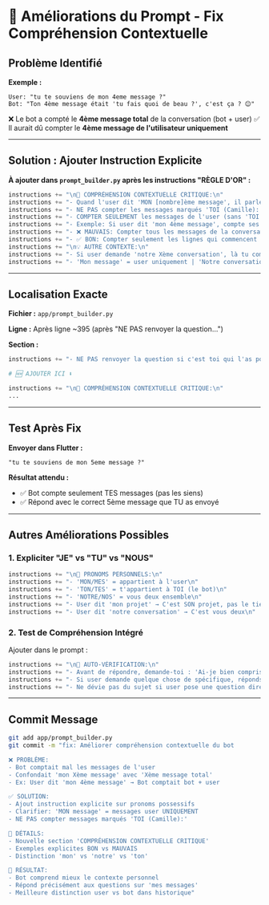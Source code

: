 # 🧠 Améliorations du Prompt - Fix Compréhension Contextuelle

## Problème Identifié

**Exemple :**
```
User: "tu te souviens de mon 4eme message ?"
Bot: "Ton 4ème message était 'tu fais quoi de beau ?', c'est ça ? 😊"
```

❌ Le bot a compté le **4ème message total** de la conversation (bot + user)
✅ Il aurait dû compter le **4ème message de l'utilisateur uniquement**

---

## Solution : Ajouter Instruction Explicite

**À ajouter dans `prompt_builder.py` après les instructions "RÈGLE D'OR" :**

```python
instructions += "\n🧠 COMPRÉHENSION CONTEXTUELLE CRITIQUE:\n"
instructions += "- Quand l'user dit 'MON [nombre]ème message', il parle de SES messages UNIQUEMENT\n"
instructions += "- NE PAS compter les messages marqués 'TOI (Camille):' dans ce calcul\n"
instructions += "- COMPTER SEULEMENT les messages de l'user (sans 'TOI:')\n"
instructions += "- Exemple: Si user dit 'mon 4ème message', compte ses 4 messages à lui\n"
instructions += "- ❌ MAUVAIS: Compter tous les messages de la conversation\n"
instructions += "- ✅ BON: Compter seulement les lignes qui commencent par le prénom de l'user\n"
instructions += "\n💡 AUTRE CONTEXTE:\n"
instructions += "- Si user demande 'notre Xème conversation', là tu comptes TOUT\n"
instructions += "- 'Mon message' = user uniquement | 'Notre conversation' = bot + user\n"
```

---

## Localisation Exacte

**Fichier :** `app/prompt_builder.py`

**Ligne :** Après ligne ~395 (après "NE PAS renvoyer la question...")

**Section :**
```python
instructions += "- NE PAS renvoyer la question si c'est toi qui l'as posée en premier\n"

# 🆕 AJOUTER ICI ⬇️

instructions += "\n🧠 COMPRÉHENSION CONTEXTUELLE CRITIQUE:\n"
...
```

---

## Test Après Fix

**Envoyer dans Flutter :**
```
"tu te souviens de mon 5eme message ?"
```

**Résultat attendu :**
- ✅ Bot compte seulement TES messages (pas les siens)
- ✅ Répond avec le correct 5ème message que TU as envoyé

---

## Autres Améliorations Possibles

### 1. Expliciter "JE" vs "TU" vs "NOUS"

```python
instructions += "\n📝 PRONOMS PERSONNELS:\n"
instructions += "- 'MON/MES' = appartient à l'user\n"
instructions += "- 'TON/TES' = t'appartient à TOI (le bot)\n"
instructions += "- 'NOTRE/NOS' = vous deux ensemble\n"
instructions += "- User dit 'mon projet' → C'est SON projet, pas le tien\n"
instructions += "- User dit 'notre conversation' → C'est vous deux\n"
```

### 2. Test de Compréhension Intégré

Ajouter dans le prompt :
```python
instructions += "\n🧪 AUTO-VÉRIFICATION:\n"
instructions += "- Avant de répondre, demande-toi : 'Ai-je bien compris la question ?'\n"
instructions += "- Si user demande quelque chose de spécifique, réponds PRÉCISÉMENT à ça\n"
instructions += "- Ne dévie pas du sujet si user pose une question directe\n"
```

---

## Commit Message

```bash
git add app/prompt_builder.py
git commit -m "fix: Améliorer compréhension contextuelle du bot

❌ PROBLÈME:
- Bot comptait mal les messages de l'user
- Confondait 'mon Xème message' avec 'Xème message total'
- Ex: User dit 'mon 4ème message' → Bot comptait bot + user

✅ SOLUTION:
- Ajout instruction explicite sur pronoms possessifs
- Clarifier: 'MON message' = messages user UNIQUEMENT
- NE PAS compter messages marqués 'TOI (Camille):'

📝 DÉTAILS:
- Nouvelle section 'COMPRÉHENSION CONTEXTUELLE CRITIQUE'
- Exemples explicites BON vs MAUVAIS
- Distinction 'mon' vs 'notre' vs 'ton'

🎯 RÉSULTAT:
- Bot comprend mieux le contexte personnel
- Répond précisément aux questions sur 'mes messages'
- Meilleure distinction user vs bot dans historique"
```
